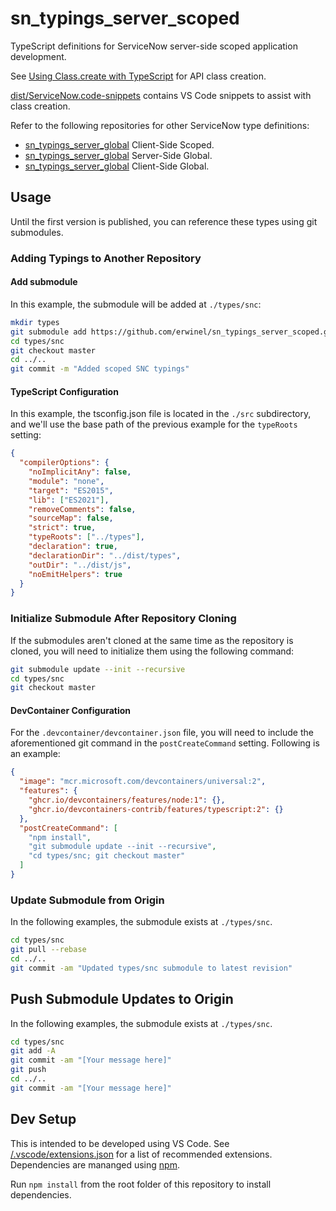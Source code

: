 # sn_typings_server_scoped

TypeScript definitions for ServiceNow server-side scoped application development.

See [Using Class.create with TypeScript](./$$class.md) for API class creation.

[dist/ServiceNow.code-snippets](./dist/ServiceNow.code-snippets) contains VS Code snippets to assist with class creation.

Refer to the following repositories for other ServiceNow type definitions:

- [sn_typings_server_global](https://github.com/erwinel/sn_typings_client_scoped) Client-Side Scoped.
- [sn_typings_server_global](https://github.com/erwinel/sn_typings_server_global) Server-Side Global.
- [sn_typings_server_global](https://github.com/erwinel/sn_typings_client_global) Client-Side Global.

## Usage

Until the first version is published, you can reference these types using git submodules.

### Adding Typings to Another Repository

#### Add submodule

In this example, the submodule will be added at `./types/snc`:

```sh
mkdir types
git submodule add https://github.com/erwinel/sn_typings_server_scoped.git types/snc
cd types/snc
git checkout master
cd ../..
git commit -m "Added scoped SNC typings"
```

#### TypeScript Configuration

In this example, the tsconfig.json file is located in the `./src` subdirectory, and we'll use the base path of the previous example for the `typeRoots` setting:

```json
{
  "compilerOptions": {
    "noImplicitAny": false,
    "module": "none",
    "target": "ES2015",
    "lib": ["ES2021"],
    "removeComments": false,
    "sourceMap": false,
    "strict": true,
    "typeRoots": ["../types"],
    "declaration": true,
    "declarationDir": "../dist/types",
    "outDir": "../dist/js",
    "noEmitHelpers": true
  }
}
```

### Initialize Submodule After Repository Cloning

If the submodules aren't cloned at the same time as the repository is cloned, you will need to initialize them using the following command:

```sh
git submodule update --init --recursive
cd types/snc
git checkout master
```

#### DevContainer Configuration

For the `.devcontainer/devcontainer.json` file, you will need to include the aforementioned git command in the `postCreateCommand` setting. Following is an example:

```json
{
  "image": "mcr.microsoft.com/devcontainers/universal:2",
  "features": {
    "ghcr.io/devcontainers/features/node:1": {},
    "ghcr.io/devcontainers-contrib/features/typescript:2": {}
  },
  "postCreateCommand": [
    "npm install",
    "git submodule update --init --recursive",
    "cd types/snc; git checkout master"
  ]
}
```

### Update Submodule from Origin

In the following examples, the submodule exists at `./types/snc`.

```sh
cd types/snc
git pull --rebase
cd ../..
git commit -am "Updated types/snc submodule to latest revision"
```

## Push Submodule Updates to Origin

In the following examples, the submodule exists at `./types/snc`.

```sh
cd types/snc
git add -A
git commit -am "[Your message here]"
git push
cd ../..
git commit -am "[Your message here]"
```

## Dev Setup

This is intended to be developed using VS Code. See [/.vscode/extensions.json](./.vscode/extensions.json) for a list of recommended extensions. Dependencies are mananged using [npm](https://www.npmjs.com/).

Run `npm install` from the root folder of this repository to install dependencies.
